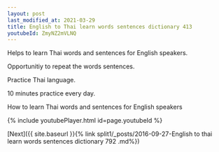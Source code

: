 ```yaml
---
layout: post
last_modified_at: 2021-03-29
title: English to Thai learn words sentences dictionary 413 
youtubeId: ZmyNZ2mVLNQ
---
```

 
 
Helps to learn Thai words and sentences for English speakers.

Opportunitiy to repeat the words sentences. 

Practice Thai language. 
 
10 minutes practice every day. 
 
How to learn Thai words and sentences for English speakers 
 
{% include youtubePlayer.html id=page.youtubeId %}
 
 
[Next]({{ site.baseurl }}{% link  split1/_posts/2016-09-27-English to thai learn words sentences dictionary 792 .md%})
 

